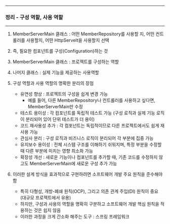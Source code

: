 -----
### 정리 - 구성 역할, 사용 역할
-----
1. MemberServerMain 클래스 : 어떤 MemberRepository를 사용할 지, 어떤 컨트롤러를 사용할지, 어떤 HttpServelt을 사용할지 선택
2. 즉, 필요한 컴포넌트를 구성(Configuration)하는 것
3. MemberServerMain 클래스 : 프로젝트를 구성하는 역할
4. 나머지 클래스 : 실제 기능을 제공하는 사용역할
5. 구성 역할과 사용 역할의 명확한 분리의 장점
   - 유연성 향상 : 프로젝트의 구성을 쉽게 변경 가능
     + 예를 들어, 다른 MemberRepository나 컨트롤러를 사용하고 싶다면, MemberServerMain만 수정
   - 테스트 용이성 : 각 컴포넌트를 독립적 테스트 가능 (구성 로직과 실제 기능 로직이 분리되어 있어 단위 테스트가 더 용이)
   - 코드 재사용성 추가 : 각 컴포넌트는 독립적이므로 다른 프로젝트에서도 쉽게 재사용 가능
   - 관심사 분리 : 구성 로직과 비즈니스 로직이 분리되어 각 부분에 집중 가능
   - 유지보수 용이성 : 전체 시스템 구조를 이해하기 쉬워지며, 특정 부분을 수정할 때 다른 부분에 미치는 영향 최소화 가능
   - 확장성 개선 : 새로운 기능이나 컴포넌트를 추가할 때, 기존 코드를 수정하지 않고도 MemberServerMain에 새로운 구성 추가 가능

6. 이러한 설계 방식을 효과적으로 구현하려면 소프트웨어 개발 주요 원칙을 준수해야 함
   - 특히 다형성, 개방-폐쇄 원칙(OCP), 그리고 의존 관계 주입(DI) 원칙이 중요 (대규모 프로젝트에서 유용)
   - 하지만, 구성과 사용의 역할을 명확히 구분하고 소프트웨어 개발 핵심 원칙을 적용하는 것은 쉽지 않음
   - 이러한 과정을 크게 간소화 해주는 도구 : 스프링 프레임워크
   

